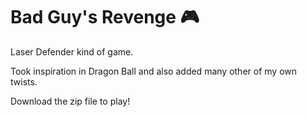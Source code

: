 # Bad Guy's Revenge :video_game:

Laser Defender kind of game.

Took inspiration in Dragon Ball and also added many other of my own twists.

Download the zip file to play!
